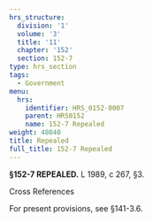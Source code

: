 ```yaml
---
hrs_structure:
  division: '1'
  volume: '3'
  title: '11'
  chapter: '152'
  section: 152-7
type: hrs_section
tags:
  - Government
menu:
  hrs:
    identifier: HRS_0152-0007
    parent: HRS0152
    name: 152-7 Repealed
weight: 48040
title: Repealed
full_title: 152-7 Repealed
---
```

**§152-7 REPEALED.** L 1989, c 267, §3.

Cross References

For present provisions, see §141-3.6.